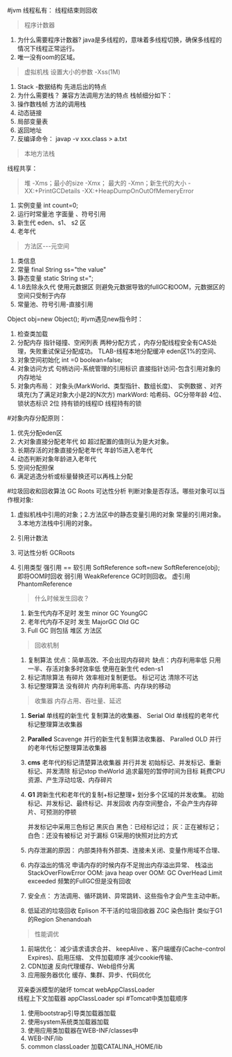 #jvm
线程私有： 线程结束则回收
>程序计数器
1. 为什么需要程序计数器?
    java是多线程的，意味着多线程切换，确保多线程的情况下线程正常运行。
2. 唯一没有oom的区域。
>虚拟机栈  设置大小的参数 -Xss(1M)
1. Stack -数据结构  先进后出的特点
2. 为什么需要栈？
    兼容方法调用方法的特点 
    栈帧细分如下：
3. 操作数栈帧  方法的调用栈
4. 动态链接
5. 局部变量表
6. 返回地址
7. 反编译命令： javap -v xxx.class > a.txt
>本地方法栈

线程共享：
>堆   -Xms；最小的size  -Xmx； 最大的  -Xmn；新生代的大小  -XX:+PrintGCDetails -XX:+HeapDumpOnOutOfMemeryError
1. 实例变量 int count=0;
2. 运行时常量池   字面量 、符号引用
3. 新生代  eden、s1、 s2 区
4. 老年代 

>方法区---元空间
1. 类信息
2. 常量  final String ss="the value"
3. 静态变量 static String st=";
4. 1.8去除永久代 使用元数据区 则避免元数据导致的fullGC和OOM，元数据区的空间只受制于内存
5. 常量池、符号引用-直接引用

Object obj=new Object(); 
#jvm遇见new指令时：
1. 检查类加载
2. 分配内存   指针碰撞、空闲列表 两种分配方式 ，内存分配线程安全有CAS处理，失败重试保证分配成功。
    TLAB-线程本地分配缓冲 eden区1%的空间、 
3. 对象空间初始化   int =0  boolean=false;  
4. 对象访问方式 句柄访问-系统管理的引用标识  直接指针访问-包含引用对象的内存地址
5. 对象内布局： 对象头(MarkWorld、类型指针、数组长度)、  实例数据    、对齐填充(为了满足对象大小是2的N次方)
    markWord: 哈希码、GC分带年龄 4位、锁状态标识 2位 持有锁的线程ID 线程持有的锁
    
#对象内存分配原则：
1. 优先分配eden区
2. 大对象直接分配老年代  如 超过配置的值则认为是大对象。
3. 长期存活的对象直接分配老年代  年龄15进入老年代
4. 动态判断对象年龄进入老年代
5. 空间分配担保 
6. 满足逃逸分析或标量替换还可以再栈上分配

#垃圾回收和回收算法
GC Roots 可达性分析  判断对象是否存活。哪些对象可以当作根对象:  
1. 虚拟机栈中引用的对象；2.方法区中的静态变量引用的对象  常量的引用对象。  3.本地方法栈中引用的对象。

1. 引用计数法
2. 可达性分析 GCRoots
3. 引用类型
强引用 ==
软引用 SoftReference<Object> soft=new SoftReference(obj);  即将OOM时回收
弱引用 WeakReference   GC时则回收。
虚引用 PhantomReference
>什么时候发生回收？
1. 新生代内存不足时 发生 minor GC  YoungGC
2. 老年代内存不足时 发生 MajorGC   Old GC  
3. Full GC 则包括 堆区 方法区 
> 回收机制
1. 复制算法
    优点：简单高效、不会出现内存碎片   缺点：内存利用率低 只用一半、存活对象多时效率低
    使用在新生代 eden-s1
2. 标记清除算法
   有碎片 效率相对复制更低。 标记可达 清除不可达
3. 标记整理算法
   没有碎片 内存利用率高、内存块的移动
>收集器  内存占用、吞吐量、延迟
 1. **Serial** 单线程的新生代 复制算法的收集器、  Serial Old 单线程的老年代 标记整理算法收集器
 2. **Paralled** Scavenge 并行的新生代复制算法收集器、  Paralled OLD  并行的老年代标记整理算法收集器
 3. **cms** 老年代的标记清楚算法收集器 并行并发
    初始标记、并发标记、重新标记、并发清除   标记stop theWorld  追求最短的暂停时间为目标
    耗费CPU资源、产生浮动垃圾、内存碎片
 4. **G1** 跨新生代和老年代的复制+标记整理+ 划分多个区域的并发收集。 
    初始标记、并发标记、最终标记、并发回收
    内存空间整合，不会产生内存碎片、可预测的停顿 
    
    并发标记中采用三色标记 黑灰白
    黑色：已经标记过； 灰：正在被标记；白色：还没有被标记
    对于漏标 G1采用的快照对比的方式
    
     
 5. 内存泄漏的原因：
    内部类持有外部类、连接未关闭、变量作用域不合理、
 6. 内存溢出的情况
    申请内存的时候内存不足抛出内存溢出异常、
    栈溢出 StackOverFlowError
    OOM: java heap over 
    OOM: GC OverHead Limit exceeded 频繁的FullGC但是没有回收
 7. 安全点： 方法调用、循环跳转、异常跳转、这些指令才会产生主动中断。
 8.  低延迟的垃圾回收
    Eplison 不干活的垃圾回收器
    ZGC  染色指针  类似于G1的Region
    Shenandoah
   

 >性能调优
 1. 前端优化： 减少请求请求合并、  keepAlive 、客户端缓存(Cache-control Expires)、启用压缩、 文件加载顺序
            减少cookie传输、
 2. CDN加速  反向代理缓存、Web组件分离
 3. 应用服务器优化
    缓存、集群、异步、代码优化

双亲委派模型的破坏
tomcat webAppClassLoader    
线程上下文加载器 appClassLoader 
spi
#Tomcat中类加载顺序
1. 使用bootstrap引导类加载器加载
2. 使用system系统类加载器加载
3. 使用应用类加载器在WEB-INF/classes中
4. WEB-INF/lib
5. common classLoader 加载CATALINA_HOME/lib


 
    











